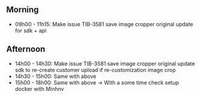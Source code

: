 ## Morning

- 09h00 - 11h15: Make issue TIB-3581 save image cropper original update for sdk + api

## Afternoon

- 14h00 - 14h30: Make issue TIB-3581 save image cropper original update sdk to re-create customer upload if re-customization image crop
- 14h30 - 15h00: Same with above
- 15h00 - 18h00: Same with above
-> With a some time check setup docker with Minhnv

